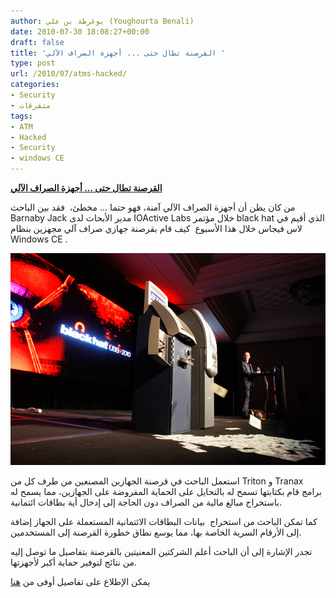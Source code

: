 ```yaml
---
author: يوغرطة بن علي (Youghourta Benali)
date: 2010-07-30 18:08:27+00:00
draft: false
title: 'القرصنة تطال حتى ... أجهزة الصراف الآلي '
type: post
url: /2010/07/atms-hacked/
categories:
- Security
- متفرقات
tags:
- ATM
- Hacked
- Security
- windows CE
---
```





**[القرصنة تطال حتى ... أجهزة الصراف الآلي]( https://www.it-scoop.com/2010/07/atms-hacked/)**




من كان يظن أن أجهزة الصراف الآلي آمنة، فهو حتما ... مخطئ،  فقد بين الباحث   Barnaby Jack مدير الأبحاث لدى IOActive Labs خلال مؤتمر black hat الذي أقيم في لاس فيجاس خلال هذا الأسبوع  كيف قام بقرصنة جهازي صراف آلي مجهزين بنظام Windows CE .




[![](atm_cash.jpg )
]( https://www.it-scoop.com/2010/07/atms-hacked/)




استعمل الباحث في قرصنة الجهازين المصنعين من طرف كل من Triton و Tranax برامج قام بكتابتها تسمح له بالتحايل على الحماية المفروضة على الجهازين، مما يسمح له باستخراج مبالغ مالية من الصراف دون الحاجة إلى إدخال أية بطاقات ائتمانية.




كما تمكن الباحث من استخراج  بيانات البطاقات الائتمانية المستعملة على الجهاز إضافة إلى الأرقام السرية الخاصة بها، مما يوسع نطاق خطورة القرصنة إلى المستخدمين.




تجدر الإشارة إلى أن الباحث أعلم الشركتين المعنيتين بالقرصنة بتفاصيل ما توصل إليه من نتائج لتوفير حماية أكبر لأجهزتها.




يمكن الإطلاع على تفاصيل أوفى من [هنا](http://www.wired.com/threatlevel/2010/07/atms-jackpotted/)



